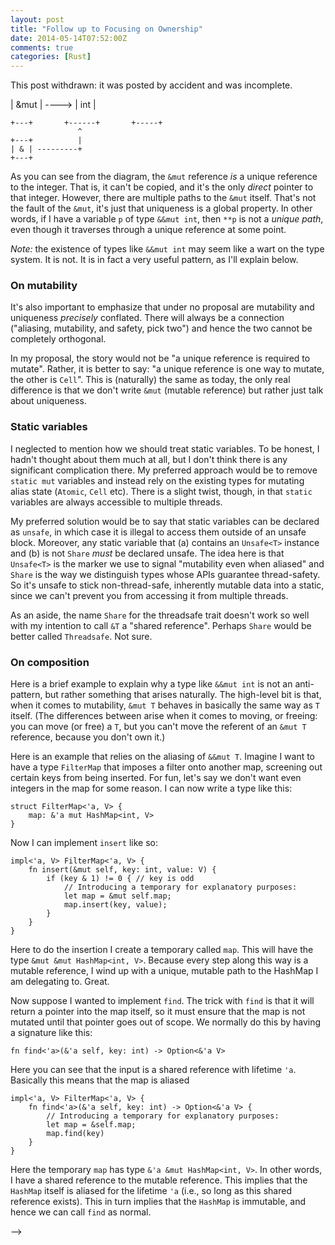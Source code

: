 ```yaml
---
layout: post
title: "Follow up to Focusing on Ownership"
date: 2014-05-14T07:52:00Z
comments: true
categories: [Rust]
---
```


This post withdrawn: it was posted by accident and was incomplete.

<!-- 
I read through the comments from [Reddit][r] and I wanted to add a few
follow-on thoughts to my
[previous post ("Focusing on Ownership")][fo].

### On lying and honesty

There is a lot of talk about lying in the Reddit thread. I think this
terminology is unhelpful. At no point does the Rust type system lie,
neither in the current system nor in any proposed
variation(s). However, you may not understand what it is telling you.

For example, no part of the type `&Cell<int>` is a lie, even though it
is a reference to a mutable integer. It's just that `&T` does not mean
"immutable reference to T" but rather "shared reference to T" (or, if
you prefer, "aliased reference"). Many, but not all, types are
immutable when aliased: `Cell` is not.

Similarly, no part of a type like `&&mut int` is a lie, even though
the `int` is ultimately aliased. An `&mut T` promises *local*
uniqueness: that is, there is no other (active) pointer that leads to
that same memory.  However, you can still alias the `&mut T` itself,
and hence the memory may ultimately be aliased. If you diagram it out,
it's clear that everybody is upholding their end of the bargain:

    +---+       +------+       +-----+
    | & | ----> | &mut | ----> | int |
    +---+       +------+       +-----+
                   ^
    +---+          |
    | & | ---------+
    +---+

As you can see from the diagram, the `&mut` reference *is* a unique
reference to the integer. That is, it can't be copied, and it's the
only *direct* pointer to that integer. However, there are multiple
paths to the `&mut` itself. That's not the fault of the `&mut`, it's
just that uniqueness is a global property. In other words, if I have a
variable `p` of type `&&mut int`, then `**p` is not a *unique path*,
even though it traverses through a unique reference at some point.

*Note:* the existence of types like `&&mut int` may seem like a wart
on the type system. It is not. It is in fact a very useful pattern, as
I'll explain below.

### On mutability

It's also important to emphasize that under no proposal are mutability
and uniqueness *precisely* conflated. There will always be a
connection ("aliasing, mutability, and safety, pick two") and hence
the two cannot be completely orthogonal.

In my proposal, the story would not be "a unique reference is required
to mutate". Rather, it is better to say: "a unique reference is one
way to mutate, the other is `Cell`". This is (naturally) the same as
today, the only real difference is that we don't write `&mut` (mutable
reference) but rather just talk about uniqueness.

### Static variables

I neglected to mention how we should treat static variables. To be
honest, I hadn't thought about them much at all, but I don't think
there is any significant complication there. My preferred approach
would be to remove `static mut` variables and instead rely on the
existing types for mutating alias state (`Atomic`, `Cell` etc). There
is a slight twist, though, in that `static` variables are always
accessible to multiple threads.

My preferred solution would be to say that static variables can be
declared as `unsafe`, in which case it is illegal to access them
outside of an unsafe block. Moreover, any static variable that (a)
contains an `Unsafe<T>` instance and (b) is not `Share` *must* be
declared unsafe. The idea here is that `Unsafe<T>` is the marker we
use to signal "mutability even when aliased" and `Share` is the way we
distinguish types whose APIs guarantee thread-safety. So it's unsafe
to stick non-thread-safe, inherently mutable data into a static, since
we can't prevent you from accessing it from multiple threads.

As an aside, the name `Share` for the threadsafe trait doesn't work so
well with my intention to call `&T` a "shared reference". Perhaps
`Share` would be better called `Threadsafe`. Not sure.

### On composition

Here is a brief example to explain why a type like `&&mut int` is not
an anti-pattern, but rather something that arises naturally. The
high-level bit is that, when it comes to mutability, `&mut T` behaves
in basically the same way as `T` itself. (The differences between
arise when it comes to moving, or freeing: you can move (or free) a
`T`, but you can't move the referent of an `&mut T` reference, because
you don't own it.)

Here is an example that relies on the aliasing of `&&mut T`. Imagine I
want to have a type `FilterMap` that imposes a filter onto another
map, screening out certain keys from being inserted. For fun, let's
say we don't want even integers in the map for some reason. I can now
write a type like this:

    struct FilterMap<'a, V> {
        map: &'a mut HashMap<int, V>
    }
    
Now I can implement `insert` like so:

    impl<'a, V> FilterMap<'a, V> {
        fn insert(&mut self, key: int, value: V) {
            if (key & 1) != 0 { // key is odd
                // Introducing a temporary for explanatory purposes:
                let map = &mut self.map;
                map.insert(key, value);
            }
        }
    }
    
Here to do the insertion I create a temporary called `map`. This will
have the type `&mut &mut HashMap<int, V>`. Because every step along
this way is a mutable reference, I wind up with a unique, mutable path
to the HashMap I am delegating to. Great.

Now suppose I wanted to implement `find`. The trick with `find` is
that it will return a pointer into the map itself, so it must ensure
that the map is not mutated until that pointer goes out of scope. We
normally do this by having a signature like this:

    fn find<'a>(&'a self, key: int) -> Option<&'a V>
    
Here you can see that the input is a shared reference with lifetime
`'a`. Basically this means that the map is aliased 

    impl<'a, V> FilterMap<'a, V> {
        fn find<'a>(&'a self, key: int) -> Option<&'a V> {
            // Introducing a temporary for explanatory purposes:
            let map = &self.map;
            map.find(key)
        }
    }

Here the temporary `map` has type `&'a &mut HashMap<int, V>`. In other
words, I have a shared reference to the mutable reference. This
implies that the `HashMap` itself is aliased for the lifetime `'a`
(i.e., so long as this shared reference exists). This in turn implies
that the `HashMap` is immutable, and hence we can call `find` as
normal.


[r]: http://www.reddit.com/r/rust/comments/25i544/babysteps_focusing_on_ownership_or_removing_let/
[fo]: http://smallcultfollowing.com/babysteps/blog/2014/05/13/focusing-on-ownership/
 
-->
